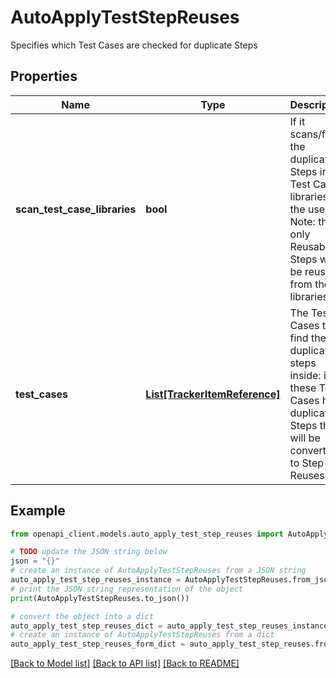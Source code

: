 # AutoApplyTestStepReuses

Specifies which Test Cases are checked for duplicate Steps

## Properties

Name | Type | Description | Notes
------------ | ------------- | ------------- | -------------
**scan_test_case_libraries** | **bool** | If it scans/finds the duplicate Steps in Test Case libraries of the user? Note: that only Reusable Steps will be reused from these libraries! | [optional] 
**test_cases** | [**List[TrackerItemReference]**](TrackerItemReference.md) | The Test Cases to find the duplicated steps inside: if these Test Cases has duplicated Steps these will be converted to Step-Reuses. | [optional] 

## Example

```python
from openapi_client.models.auto_apply_test_step_reuses import AutoApplyTestStepReuses

# TODO update the JSON string below
json = "{}"
# create an instance of AutoApplyTestStepReuses from a JSON string
auto_apply_test_step_reuses_instance = AutoApplyTestStepReuses.from_json(json)
# print the JSON string representation of the object
print(AutoApplyTestStepReuses.to_json())

# convert the object into a dict
auto_apply_test_step_reuses_dict = auto_apply_test_step_reuses_instance.to_dict()
# create an instance of AutoApplyTestStepReuses from a dict
auto_apply_test_step_reuses_form_dict = auto_apply_test_step_reuses.from_dict(auto_apply_test_step_reuses_dict)
```
[[Back to Model list]](../README.md#documentation-for-models) [[Back to API list]](../README.md#documentation-for-api-endpoints) [[Back to README]](../README.md)



